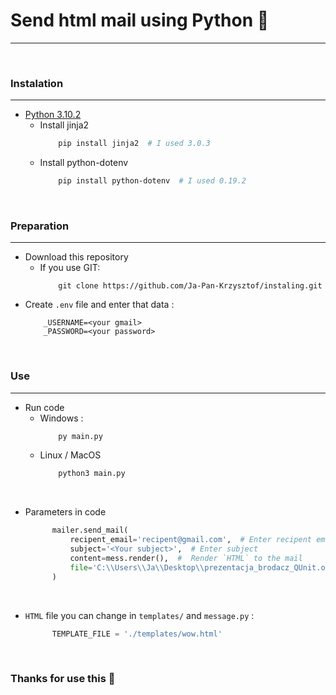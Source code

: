 # Send html mail using Python 🐍
***

&nbsp;

### Instalation
***

* [Python 3.10.2](https://www.python.org/downloads/release/python-3102/)
    * Install jinja2
      ```bash
          pip install jinja2  # I used 3.0.3
      ```
    * Install python-dotenv
      ```bash
          pip install python-dotenv  # I used 0.19.2
      ```
      
&nbsp;

### Preparation
***

* Download this repository
  * If you use GIT:
    ```git
        git clone https://github.com/Ja-Pan-Krzysztof/instaling.git
    ```
* Create `.env` file and enter that data :
    ```dotenv
        _USERNAME=<your gmail>
        _PASSWORD=<your password>
   ```
  
&nbsp;

### Use
***

* Run code
  * Windows :
    ```bash
        py main.py
    ```
  * Linux / MacOS
    ```bash
        python3 main.py
    ```
    
&nbsp;

* Parameters in code
  ```python
        mailer.send_mail(
            recipent_email='recipent@gmail.com',  # Enter recipent email
            subject='<Your subject>',  # Enter subject
            content=mess.render(),  #  Render `HTML` to the mail
            file='C:\\Users\\Ja\\Desktop\\prezentacja_brodacz_QUnit.odp'  # The file to be send | May be empty
        )
   ```
  
&nbsp;
  
* `HTML` file you can change in `templates/` and `message.py` :
  ```python
        TEMPLATE_FILE = './templates/wow.html'
   ```
  
&nbsp;

### Thanks for use this 🐍
